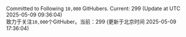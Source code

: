 Committed to Following `10,000` GitHubers. Current: <!-- FOLLOWING_COUNT -->299<!-- FOLLOWING_COUNT --> (Update at UTC <!-- LAST_UPDATED -->2025-05-09 09:36:04<!-- LAST_UPDATED -->)<br>
致力于关注`10,000`个GitHuber。当前：<!-- FOLLOWING_COUNT -->299<!-- FOLLOWING_COUNT --> (更新于北京时间 <!-- LAST_UPDATED_CST -->2025-05-09 17:36:04<!-- LAST_UPDATED_CST -->)
